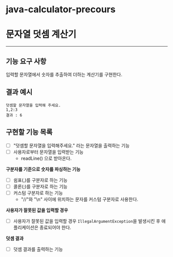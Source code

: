 # java-calculator-precours
# 문자열 덧셈 계산기
***
## 기능 요구 사항
입력할 문자열에서 숫자를 추출하여 더하는 계산기를 구현한다.



## 결과 예시
    덧셈할 문자열을 입력해 주세요.
    1,2:3
    결과 : 6

## 구현할 기능 목록
- [ ] "덧셈할 문자열을 입력해주세요." 라는 문자열을 출력하는 기능 
- [ ] 사용자로부터 문자열을 입력받는 기능
    - readLine() 으로 받아온다. 

**구분자를 기준으로 숫자를 파싱하는 기능**
- [ ] 쉼표(,)를 구분자로 하는 기능
- [ ] 콜론(;)를 구분자로 하는 기능
- [ ] 커스텀 구분자로 하는 기능
    - "//"와 "\n" 사이에 위치하는 문자를 커스텀 구분자로 사용한다.

**사용자가 잘못된 값을 입력할 경우**
- [ ] 사용자가 잘못된 값을 입력할 경우 `IllegalArgumentException`을 발생시킨 후 
        애플리케이션은 종료되어야 한다.

**덧셈 결과** 
- [ ] 덧셈 결과를 출력하는 기능